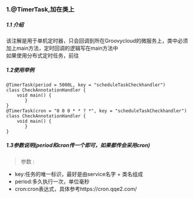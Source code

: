 ### 1.@TimerTask,加在类上
##### 1.1 介绍
该注解是用于单机定时器，只会回调到所在Groovycloud的微服务上，类中必须加上main方法，定时回调的逻辑写在main方法中<br/>
如果使用分布式定时任务，前往
##### 1.2使用举例
```$xslt
@TimerTask(period = 5000L, key = "scheduleTaskCheckhandler")
class CheckAnnotationHandler {
    void main() {
       }
}
@TimerTask(cron = "0 0 0 * * ? *", key = "scheduleTaskCheckhandler")
class CheckAnnotationHandler {
    void main() {
       }
}
```
##### 1.3参数说明(period和cron传一个即可，如果都传会采用cron)
> 参数 :
- key:任务的唯一标识，最好是由service名字 + 类名组成<br/>
- period:多久执行一次，单位毫秒<br/>
- cron:cron表达式，具体参考https://cron.qqe2.com/


